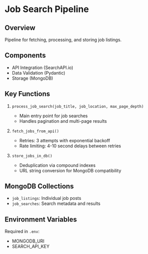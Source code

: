 # Job Search Pipeline

## Overview
Pipeline for fetching, processing, and storing job listings.

## Components
- API Integration (SearchAPI.io)
- Data Validation (Pydantic)
- Storage (MongoDB)

## Key Functions
1. `process_job_search(job_title, job_location, max_page_depth)`
   - Main entry point for job searches
   - Handles pagination and multi-page results

2. `fetch_jobs_from_api()`
   - Retries: 3 attempts with exponential backoff
   - Rate limiting: 4-10 second delays between retries

3. `store_jobs_in_db()`
   - Deduplication via compound indexes
   - URL string conversion for MongoDB compatibility

## MongoDB Collections
- `job_listings`: Individual job posts
- `job_searches`: Search metadata and results

## Environment Variables
Required in `.env`:
- MONGODB_URI
- SEARCH_API_KEY 